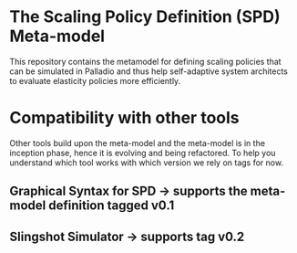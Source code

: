 # The Scaling Policy Definition (SPD) Meta-model

This repository contains the metamodel for defining scaling policies that can be simulated in Palladio and thus help self-adaptive system architects to evaluate elasticity policies more efficiently. 

# Compatibility with other tools
Other tools build upon the meta-model and the meta-model is in the inception phase, hence it is evolving and being refactored. To help you understand which tool works with which version we rely on tags for now. 

## Graphical Syntax for SPD -> supports the meta-model definition tagged v0.1  

## Slingshot Simulator -> supports tag v0.2


